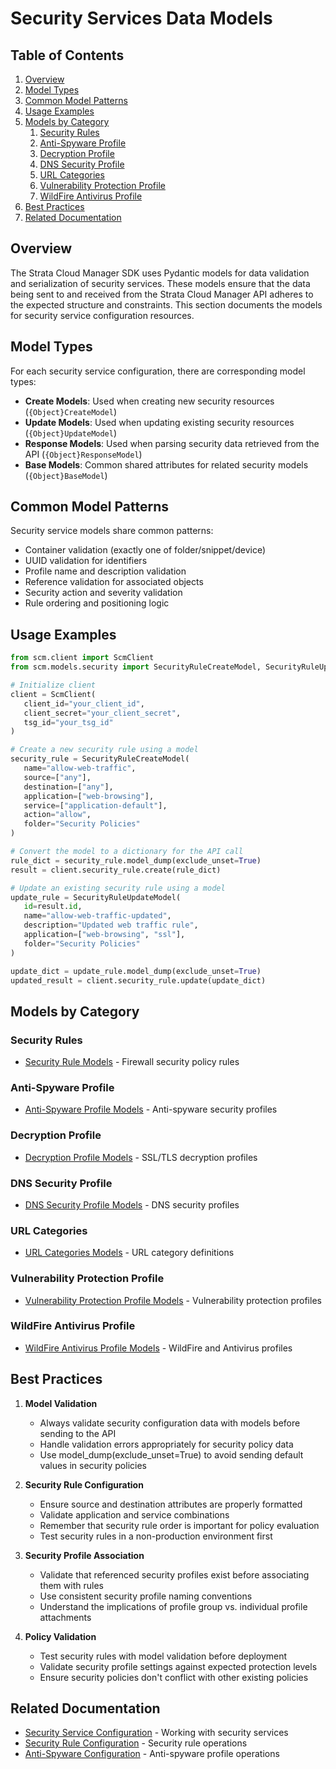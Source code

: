 # Security Services Data Models

## Table of Contents

1. [Overview](#overview)
2. [Model Types](#model-types)
3. [Common Model Patterns](#common-model-patterns)
4. [Usage Examples](#usage-examples)
5. [Models by Category](#models-by-category)
   1. [Security Rules](#security-rules)
   2. [Anti-Spyware Profile](#anti-spyware-profile)
   3. [Decryption Profile](#decryption-profile)
   4. [DNS Security Profile](#dns-security-profile)
   5. [URL Categories](#url-categories)
   6. [Vulnerability Protection Profile](#vulnerability-protection-profile)
   7. [WildFire Antivirus Profile](#wildfire-antivirus-profile)
6. [Best Practices](#best-practices)
7. [Related Documentation](#related-documentation)

## Overview

The Strata Cloud Manager SDK uses Pydantic models for data validation and serialization of security services. These models ensure that the data being sent to and received from the Strata Cloud Manager API adheres to the expected structure and constraints. This section documents the models for security service configuration resources.

## Model Types

For each security service configuration, there are corresponding model types:

- **Create Models**: Used when creating new security resources (`{Object}CreateModel`)
- **Update Models**: Used when updating existing security resources (`{Object}UpdateModel`)
- **Response Models**: Used when parsing security data retrieved from the API (`{Object}ResponseModel`)
- **Base Models**: Common shared attributes for related security models (`{Object}BaseModel`)

## Common Model Patterns

Security service models share common patterns:

- Container validation (exactly one of folder/snippet/device)
- UUID validation for identifiers
- Profile name and description validation
- Reference validation for associated objects
- Security action and severity validation
- Rule ordering and positioning logic

## Usage Examples

<div class="termy">

<!-- termynal -->
```python
from scm.client import ScmClient
from scm.models.security import SecurityRuleCreateModel, SecurityRuleUpdateModel

# Initialize client
client = ScmClient(
   client_id="your_client_id",
   client_secret="your_client_secret",
   tsg_id="your_tsg_id"
)

# Create a new security rule using a model
security_rule = SecurityRuleCreateModel(
   name="allow-web-traffic",
   source=["any"],
   destination=["any"],
   application=["web-browsing"],
   service=["application-default"],
   action="allow",
   folder="Security Policies"
)

# Convert the model to a dictionary for the API call
rule_dict = security_rule.model_dump(exclude_unset=True)
result = client.security_rule.create(rule_dict)

# Update an existing security rule using a model
update_rule = SecurityRuleUpdateModel(
   id=result.id,
   name="allow-web-traffic-updated",
   description="Updated web traffic rule",
   application=["web-browsing", "ssl"],
   folder="Security Policies"
)

update_dict = update_rule.model_dump(exclude_unset=True)
updated_result = client.security_rule.update(update_dict)
```

</div>

## Models by Category

### Security Rules

- [Security Rule Models](security_rule_models.md) - Firewall security policy rules

### Anti-Spyware Profile

- [Anti-Spyware Profile Models](anti_spyware_profile_models.md) - Anti-spyware security profiles

### Decryption Profile

- [Decryption Profile Models](decryption_profile_models.md) - SSL/TLS decryption profiles

### DNS Security Profile

- [DNS Security Profile Models](dns_security_profile_models.md) - DNS security profiles

### URL Categories

- [URL Categories Models](url_categories_models.md) - URL category definitions

### Vulnerability Protection Profile

- [Vulnerability Protection Profile Models](vulnerability_protection_profile_models.md) - Vulnerability protection profiles

### WildFire Antivirus Profile

- [WildFire Antivirus Profile Models](wildfire_antivirus_profile_models.md) - WildFire and Antivirus profiles

## Best Practices

1. **Model Validation**
   - Always validate security configuration data with models before sending to the API
   - Handle validation errors appropriately for security policy data
   - Use model_dump(exclude_unset=True) to avoid sending default values in security policies

2. **Security Rule Configuration**
   - Ensure source and destination attributes are properly formatted
   - Validate application and service combinations
   - Remember that security rule order is important for policy evaluation
   - Test security rules in a non-production environment first

3. **Security Profile Association**
   - Validate that referenced security profiles exist before associating them with rules
   - Use consistent security profile naming conventions
   - Understand the implications of profile group vs. individual profile attachments

4. **Policy Validation**
   - Test security rules with model validation before deployment
   - Validate security profile settings against expected protection levels
   - Ensure security policies don't conflict with other existing policies

## Related Documentation

- [Security Service Configuration](../../config/security_services/index.md) - Working with security services
- [Security Rule Configuration](../../config/security_services/security_rule.md) - Security rule operations
- [Anti-Spyware Configuration](../../config/security_services/anti_spyware_profile.md) - Anti-spyware profile operations

